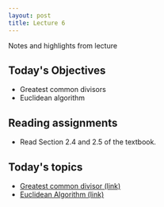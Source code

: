 ```yaml
---
layout: post
title: Lecture 6
---
```


Notes and highlights from lecture

## Today's Objectives

* Greatest common divisors
* Euclidean algorithm

## Reading assignments

* Read Section 2.4 and 2.5 of the textbook.

## Today's topics
* <a target="_parent" href="https://wcasper.github.io/math430spring2023/topics/005-greatest-common-divisor.html">Greatest common divisor (link)</a>
* <a target="_parent" href="https://wcasper.github.io/math430spring2023/topics/006-Euclidean-Algorithm.html">Euclidean Algorithm (link)</a>


